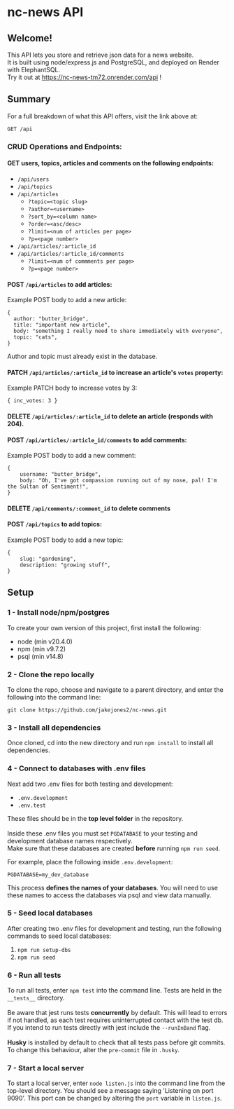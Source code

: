 # nc-news API

## Welcome!

This API lets you store and retrieve json data for a news website.<br> It is built using node/express.js and PostgreSQL, and deployed on Render with ElephantSQL.<br>
Try it out at https://nc-news-tm72.onrender.com/api !

## Summary

For a full breakdown of what this API offers, visit the link above at:

```
GET /api
```

### CRUD Operations and Endpoints:

#### GET users, topics, articles and comments on the following endpoints:

- `/api/users`
- `/api/topics`
- `/api/articles`
  - `?topic=<topic slug>`
  - `?author=<username>`
  - `?sort_by=<column name>`
  - `?order=<asc/desc>`
  - `?limit=<num of articles per page>`
  - `?p=<page number>`
- `/api/articles/:article_id`
- `/api/articles/:article_id/comments`
  - `?limit=<num of commments per page>`
  - `?p=<page number>`

#### POST `/api/articles` to add articles:

Example POST body to add a new article:

```
{
  author: "butter_bridge",
  title: "important new article",
  body: "something I really need to share immediately with everyone",
  topic: "cats",
}
```

Author and topic must already exist in the database.

#### PATCH `/api/articles/:article_id` to increase an article's `votes` property:

Example PATCH body to increase votes by 3:

```
{ inc_votes: 3 }
```

#### DELETE `/api/articles/:article_id` to delete an article (responds with 204).

#### POST `/api/articles/:article_id/comments` to add comments:

Example POST body to add a new comment:

```
{
    username: "butter_bridge",
    body: "Oh, I've got compassion running out of my nose, pal! I'm the Sultan of Sentiment!",
}
```

#### DELETE `/api/comments/:comment_id` to delete comments

#### POST `/api/topics` to add topics:

Example POST body to add a new topic:

```
{
    slug: "gardening",
    description: "growing stuff",
}
```

## Setup

### 1 - Install node/npm/postgres

To create your own version of this project, first install the following:

- node (min v20.4.0)
- npm (min v9.7.2)
- psql (min v14.8)

### 2 - Clone the repo locally

To clone the repo, choose and navigate to a parent directory, and enter the following into the command line:

```
git clone https://github.com/jakejones2/nc-news.git
```

### 3 - Install all dependencies

Once cloned, cd into the new directory and run `npm install` to install all dependencies.

### 4 - Connect to databases with .env files

Next add two .env files for both testing and development:<br>

- `.env.development`<br>
- `.env.test`<br>

These files should be in the **top level folder** in the repository.<br><br>
Inside these .env files you must set `PGDATABASE` to your testing and development database names respectively.<br>
Make sure that these databases are created **before** running `npm run seed`.

For example, place the following inside `.env.development`:<br>

```
PGDATABASE=my_dev_database
```

This process **defines the names of your databases**. You will need to use these names to access the databases via psql and view data manually.

### 5 - Seed local databases

After creating two .env files for development and testing, run the following commands to seed local databases:

1. `npm run setup-dbs`
2. `npm run seed`

### 6 - Run all tests

To run all tests, enter `npm test` into the command line. Tests are held in the `__tests__` directory.<br><br>Be aware that jest runs tests **concurrently** by default. This will lead to errors if not handled, as each test requires uninterrupted contact with the test db. If you intend to run tests directly with jest include the `--runInBand` flag.<br><br>**Husky** is installed by default to check that all tests pass before git commits. To change this behaviour, alter the `pre-commit` file in `.husky`.

### 7 - Start a local server

To start a local server, enter `node listen.js` into the command line from the top-level directory. You should see a message saying 'Listening on port 9090'. This port can be changed by altering the `port` variable in `listen.js`.
